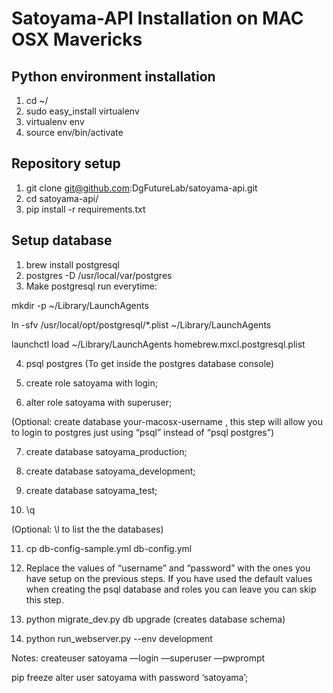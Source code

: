 # Satoyama-API Installation on MAC OSX Mavericks

## Python environment installation

1. cd ~/
2. sudo easy_install virtualenv
3. virtualenv env
4. source env/bin/activate

## Repository setup

1. git clone git@github.com:DgFutureLab/satoyama-api.git
2. cd satoyama-api/
3. pip install -r requirements.txt

## Setup database

1. brew install postgresql
2. postgres -D /usr/local/var/postgres
3. Make postgresql run everytime:

mkdir -p ~/Library/LaunchAgents

ln -sfv /usr/local/opt/postgresql/*.plist ~/Library/LaunchAgents

launchctl load ~/Library/LaunchAgents homebrew.mxcl.postgresql.plist

4. psql postgres (To get inside the postgres database console)

5. create role satoyama with login;

6. alter role satoyama with superuser;

(Optional: create database your-macosx-username , this step will allow you to login to postgres just using “psql” instead of “psql postgres”)

7. create database satoyama_production;

8. create database satoyama_development;

9. create database satoyama_test;

10. \q

(Optional: \l to list the the databases)

11. cp db-config-sample.yml db-config.yml

12. Replace the values of “username” and “password” with the ones you have setup on the previous steps. If you have used the default values when creating the psql database and roles you can leave you can skip this step.


13. python migrate_dev.py db upgrade (creates database schema)


14. python run_webserver.py --env development




Notes: 
createuser satoyama —login —superuser —pwprompt

pip freeze 
alter user satoyama with password ‘satoyama’;
